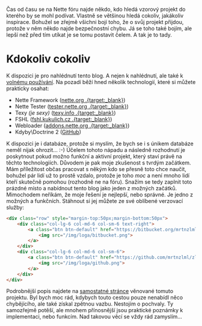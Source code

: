 Čas od času se na Nette fóru najde někdo, kdo hledá vzorový projekt do kterého by se mohl podívat. Vlastně se většinou hledá cokoliv, jakákoliv inspirace. Bohužel se zřejmě všichni bojí toho, že o svůj projekt přijdou, protože v něm někdo najde bezpečnostní chybu. Já se toho také bojím, ale lepší než před tím utíkat je se tomu postavit čelem. A tak je to tady.

Kdokoliv cokoliv
================
K dispozici je pro nahlédnutí tento blog. A nejen k nahlédnutí, ale také k [volnému používání](develop).
Na pozadí běží hned několik technologií, které si můžete prakticky osahat:

+ Nette Framework ([nette.org .{target:_blank}](http://nette.org/))
+ Nette Tester ([tester.nette.org .{target:_blank}](http://tester.nette.org/))
+ Texy *(je sexy)* ([texy.info .{target:_blank}](http://texy.info/))
+ FSHL ([fshl.kukulich.cz .{target:_blank}](http://fshl.kukulich.cz/))
+ Webloader ([addons.nette.org .{target:_blank}](http://addons.nette.org/janmarek/webloader))
+ Kdyby\Doctrine 2 ([GitHub](https://github.com/Kdyby/Doctrine))

K dispozici je i databáze, protože si myslím, že bych se i s únikem databáze neměl nijak ohrozit... :-) Účelem tohoto nápadu a následně rozhodnutí je poskytnout pokud možno funkční a aktivní projekt, který staví právě na těchto technologiích. Důvodem je pak moje zkušenost s tvrdým začátkem. Mám příležitost občas pracovat s někým kdo se přesně toto chce naučit, bohužel pár lidí už to prostě vzdalo, protože je toho *moc* a není mnoho lidí kteří skutečně pomohou (rozhodně ne na fóru). Snažím se tedy zaplnit toto prázdné místo a nabídnout tento blog jako jeden z možných začátků. Mimochodem neříkám, že moje řešení je nejlepší, nebo správné. Je jedno z možných a funkčních. Stáhnout si jej můžete ze své oblíbené verzovací služby:

```html
<div class="row" style="margin-top:50px;margin-bottom:50px">
	<div class="col-lg-6 col-md-6 col-sm-6 text-right">
		<a class="btn btn-default" href="https://bitbucket.org/mrtnzlml/zlml.cz" target="_blank">
			<img src="/img/loga/bitbucket.png">
		</a>
	</div>
	<div class="col-lg-6 col-md-6 col-sm-6">
		<a class="btn btn-default" href="https://github.com/mrtnzlml/zlml.cz" target="_blank">
			<img src="/img/loga/github.png">
		</a>
	</div>
</div>
```

Podrobnější popis najdete na [samostatné stránce](develop) věnované tomuto projektu. Byl bych moc rád, kdybych touto cestou pouze nenabídl něco chybějícího, ale také získal zpětnou vazbu. Nestojím o pochvaly. Ty samozřejmě potěší, ale mnohem přínosnější jsou praktické poznámky k implementaci, nebo funkcím. Nad takovou věcí se vždy rád zamyslím...